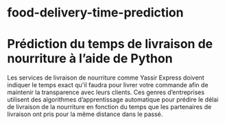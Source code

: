 # food-delivery-time-prediction
# Prédiction du temps de livraison de nourriture à l’aide de Python

Les services de livraison de nourriture comme Yassir Express doivent indiquer le
temps exact qu'il faudra pour livrer votre commande afin de maintenir la
transparence avec leurs clients. Ces genres d’entreprises utilisent des algorithmes
d’apprentissage automatique pour prédire le délai de livraison de la nourriture en
fonction du temps que les partenaires de livraison ont pris pour la même distance
dans le passé. 

